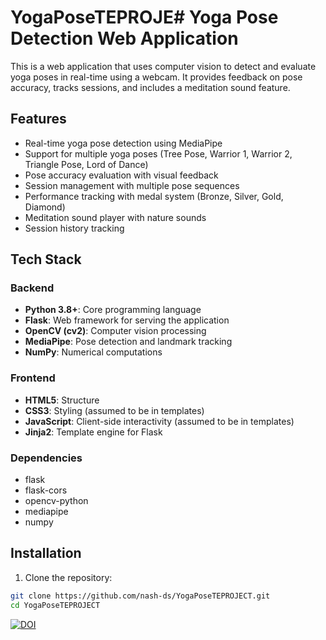 # YogaPoseTEPROJE# Yoga Pose Detection Web Application

This is a web application that uses computer vision to detect and evaluate yoga poses in real-time using a webcam. It provides feedback on pose accuracy, tracks sessions, and includes a meditation sound feature.

## Features

- Real-time yoga pose detection using MediaPipe
- Support for multiple yoga poses (Tree Pose, Warrior 1, Warrior 2, Triangle Pose, Lord of Dance)
- Pose accuracy evaluation with visual feedback
- Session management with multiple pose sequences
- Performance tracking with medal system (Bronze, Silver, Gold, Diamond)
- Meditation sound player with nature sounds
- Session history tracking

## Tech Stack

### Backend
- **Python 3.8+**: Core programming language
- **Flask**: Web framework for serving the application
- **OpenCV (cv2)**: Computer vision processing
- **MediaPipe**: Pose detection and landmark tracking
- **NumPy**: Numerical computations

### Frontend
- **HTML5**: Structure
- **CSS3**: Styling (assumed to be in templates)
- **JavaScript**: Client-side interactivity (assumed to be in templates)
- **Jinja2**: Template engine for Flask

### Dependencies
- flask
- flask-cors
- opencv-python
- mediapipe
- numpy

## Installation

1. Clone the repository:
```bash
git clone https://github.com/nash-ds/YogaPoseTEPROJECT.git
cd YogaPoseTEPROJECT
```
[![DOI](https://zenodo.org/badge/876270720.svg)](https://doi.org/10.5281/zenodo.15205068)
